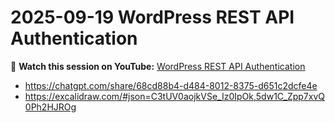 # 2025-09-19 WordPress REST API Authentication

🎥 **Watch this session on YouTube:** [WordPress REST API Authentication](https://www.youtube.com/live/ip8cISDQaYQ?si=lH3ijaTxRblKr-n7)

- https://chatgpt.com/share/68cd88b4-d484-8012-8375-d651c2dcfe4e
- https://excalidraw.com/#json=C3tUV0aojkVSe_Iz0IpOk,5dw1C_Zpp7xvQ0Ph2HJROg